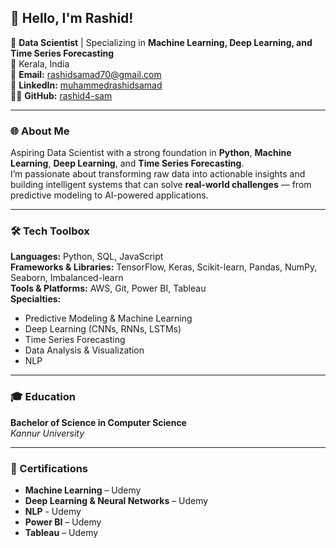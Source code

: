 ## 👋 Hello, I'm Rashid!

🚀 **Data Scientist** | Specializing in **Machine Learning, Deep Learning, and Time Series Forecasting**  
📍 Kerala, India  
📧 **Email:** rashidsamad70@gmail.com  
🔗 **LinkedIn:** [muhammedrashidsamad](https://www.linkedin.com/in/muhammedrashidsamad)  
👨‍💻 **GitHub:** [rashid4-sam](https://github.com/rashid4-sam)

---

### 🌐 About Me  
Aspiring Data Scientist with a strong foundation in **Python**, **Machine Learning**, **Deep Learning**, and **Time Series Forecasting**.  
I’m passionate about transforming raw data into actionable insights and building intelligent systems that can solve **real-world challenges** — from predictive modeling to AI-powered applications.  

---

### 🛠️ Tech Toolbox  
**Languages:** Python, SQL, JavaScript  
**Frameworks & Libraries:** TensorFlow, Keras, Scikit-learn, Pandas, NumPy, Seaborn, Imbalanced-learn  
**Tools & Platforms:** AWS, Git, Power BI, Tableau  
**Specialties:**  
- Predictive Modeling & Machine Learning  
- Deep Learning (CNNs, RNNs, LSTMs)  
- Time Series Forecasting   
- Data Analysis & Visualization
- NLP

---

### 🎓 Education  
**Bachelor of Science in Computer Science**  
*Kannur University*  

---

### 📜 Certifications  
- **Machine Learning** – Udemy  
- **Deep Learning & Neural Networks** – Udemy
- **NLP** - Udemy 
- **Power BI** – Udemy  
- **Tableau** – Udemy  
